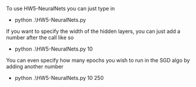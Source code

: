 To use HW5-NeuralNets you can just type in
- python .\HW5-NeuralNets.py

If you want to specify the width of the hidden layers, you can just add a number after the call like so
- python .\HW5-NeuralNets.py 10

You can even specify how many epochs you wish to run in the SGD algo by adding another number
- python .\HW5-NeuralNets.py 10 250